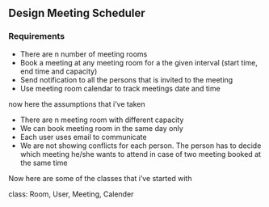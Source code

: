 ## Design Meeting Scheduler
### Requirements
- There are n number of meeting rooms
- Book a meeting at any meeting room for a the given interval (start time, end time and capacity)
- Send notification to all the persons that is invited to the meeting
- Use meeting room calendar to track meetings date and time

now here the assumptions that i’ve taken
- There are n meeting room with different capacity
- We can book meeting room in the same day only
- Each user uses email to communicate
- We are not showing conflicts for each person. The person has to decide which meeting he/she wants to attend in case of two meeting booked at the same time

Now here are some of the classes that i’ve started with

class: Room, User, Meeting, Calender


